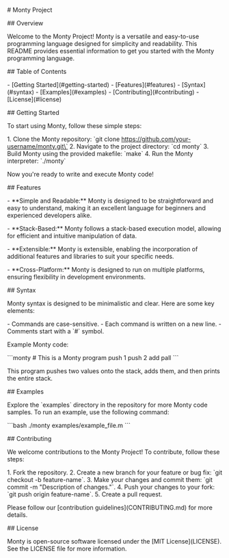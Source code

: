 \# Monty Project

\## Overview

Welcome to the Monty Project! Monty is a versatile and easy-to-use
programming language designed for simplicity and readability. This
README provides essential information to get you started with the Monty
programming language.

\## Table of Contents

\- \[Getting Started\](#getting-started) - \[Features\](#features) -
\[Syntax\](#syntax) - \[Examples\](#examples) -
\[Contributing\](#contributing) - \[License\](#license)

\## Getting Started

To start using Monty, follow these simple steps:

1\. Clone the Monty repository: \`git clone
https://github.com/your-username/monty.git\` 2. Navigate to the project
directory: \`cd monty\` 3. Build Monty using the provided makefile:
\`make\` 4. Run the Monty interpreter: \`./monty\`

Now you\'re ready to write and execute Monty code!

\## Features

\- \*\*Simple and Readable:\*\* Monty is designed to be straightforward
and easy to understand, making it an excellent language for beginners
and experienced developers alike.

\- \*\*Stack-Based:\*\* Monty follows a stack-based execution model,
allowing for efficient and intuitive manipulation of data.

\- \*\*Extensible:\*\* Monty is extensible, enabling the incorporation
of additional features and libraries to suit your specific needs.

\- \*\*Cross-Platform:\*\* Monty is designed to run on multiple
platforms, ensuring flexibility in development environments.

\## Syntax

Monty syntax is designed to be minimalistic and clear. Here are some key
elements:

\- Commands are case-sensitive. - Each command is written on a new
line. - Comments start with a \`#\` symbol.

Example Monty code:

\`\`\`monty \# This is a Monty program push 1 push 2 add pall \`\`\`

This program pushes two values onto the stack, adds them, and then
prints the entire stack.

\## Examples

Explore the \`examples\` directory in the repository for more Monty code
samples. To run an example, use the following command:

\`\`\`bash ./monty examples/example_file.m \`\`\`

\## Contributing

We welcome contributions to the Monty Project! To contribute, follow
these steps:

1\. Fork the repository. 2. Create a new branch for your feature or bug
fix: \`git checkout -b feature-name\`. 3. Make your changes and commit
them: \`git commit -m \"Description of changes.\"\`. 4. Push your
changes to your fork: \`git push origin feature-name\`. 5. Create a pull
request.

Please follow our \[contribution guidelines\](CONTRIBUTING.md) for more
details.

\## License

Monty is open-source software licensed under the \[MIT
License\](LICENSE). See the LICENSE file for more information.
